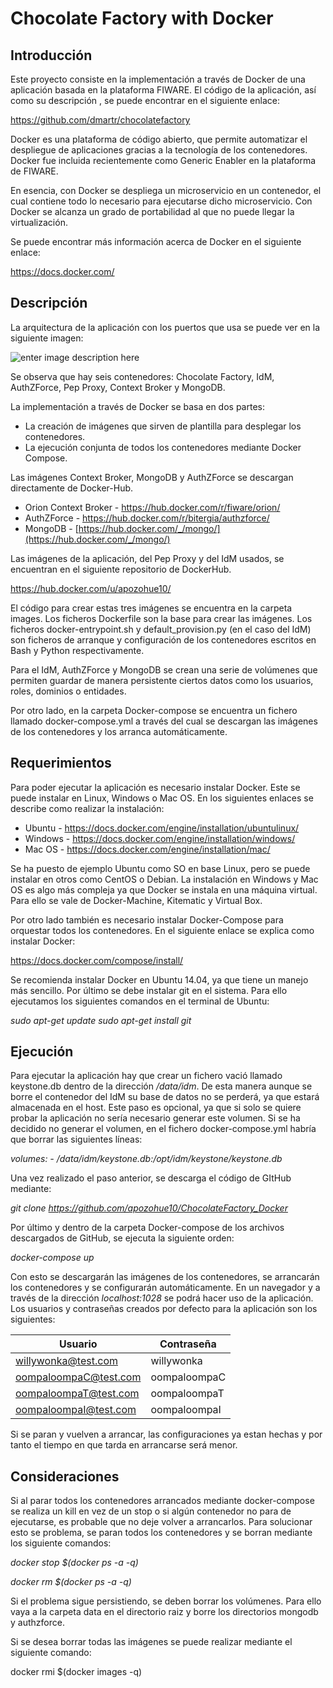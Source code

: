 Chocolate Factory with Docker
==========

Introducción
---------------
Este proyecto consiste en la implementación a través de Docker de una aplicación basada en la plataforma FIWARE. El código de la aplicación, así como su descripción , se puede encontrar en el siguiente enlace:

https://github.com/dmartr/chocolatefactory

Docker es una plataforma de código abierto, que permite automatizar el despliegue de
aplicaciones gracias a la tecnología de los contenedores. Docker fue incluida recientemente como Generic Enabler en la plataforma de FIWARE.

En esencia, con Docker se despliega un microservicio en un contenedor, el cual
contiene todo lo necesario para ejecutarse dicho microservicio. Con Docker se alcanza un grado de portabilidad al que no puede llegar la virtualización.

Se puede encontrar más información acerca de Docker en el siguiente enlace:

https://docs.docker.com/ 

Descripción
--------------
La arquitectura de la aplicación con los puertos que usa se puede ver en la siguiente imagen:

![enter image description here](https://lh3.googleusercontent.com/j6ynncFLWojmrqzLcaFxokq86ZXsNyZkvtRzQjv3u4KWUmgV74UYNFB4Hy1RH5fSi0rz=s0 "diagrama_general.png")

Se observa que hay seis contenedores: Chocolate Factory, IdM, AuthZForce, Pep Proxy, Context Broker y MongoDB. 

La implementación a través de Docker se basa en dos partes:

- La creación de imágenes que sirven de plantilla para desplegar los contenedores.
- La ejecución conjunta de todos los contenedores mediante Docker Compose.

Las imágenes Context Broker, MongoDB y AuthZForce se descargan directamente de Docker-Hub.

- Orion Context Broker - https://hub.docker.com/r/fiware/orion/
- AuthZForce - https://hub.docker.com/r/bitergia/authzforce/
- MongoDB - [https://hub.docker.com/_/mongo/](https://hub.docker.com/_/mongo/)

Las imágenes de la aplicación, del Pep Proxy y del IdM usados, se encuentran en el siguiente repositorio de DockerHub.

https://hub.docker.com/u/apozohue10/

El código para crear estas tres imágenes se encuentra en la carpeta images. Los ficheros Dockerfile son la base para crear las imágenes. Los ficheros docker-entrypoint.sh y default_provision.py (en el caso del IdM) son ficheros de arranque y configuración de los contenedores escritos en Bash y Python respectivamente.

Para el IdM, AuthZForce y MongoDB se crean una serie de volúmenes que permiten guardar de manera persistente ciertos datos como los usuarios, roles, dominios o entidades.

Por otro lado, en la carpeta Docker-compose se encuentra un fichero llamado docker-compose.yml a través del cual se descargan las imágenes de los contenedores y los arranca automáticamente.

Requerimientos
-------------------
Para poder ejecutar la aplicación es necesario instalar Docker. Este se puede instalar en Linux, Windows o Mac OS. En los siguientes enlaces se describe como realizar la instalación:

- Ubuntu - https://docs.docker.com/engine/installation/ubuntulinux/
- Windows - https://docs.docker.com/engine/installation/windows/
- Mac OS - https://docs.docker.com/engine/installation/mac/

Se ha puesto de ejemplo Ubuntu como SO en base Linux, pero se puede instalar en otros como CentOS o Debian. La instalación en Windows y Mac OS es algo más compleja ya que Docker se instala en una máquina virtual. Para ello se vale de Docker-Machine, Kitematic y Virtual Box.

Por otro lado también es necesario instalar Docker-Compose para orquestar todos los contenedores. En el siguiente enlace se explica como instalar Docker:

https://docs.docker.com/compose/install/

Se recomienda instalar Docker en Ubuntu 14.04, ya que tiene un manejo más sencillo.
Por último se debe instalar git en el sistema. Para ello ejecutamos los siguientes comandos en el terminal de Ubuntu:

*sudo apt-get update*
*sudo apt-get install git*

Ejecución
---------------------------
Para ejecutar la aplicación hay que crear un fichero vació llamado keystone.db dentro de la dirección */data/idm*. De esta manera aunque se borre el contenedor del IdM su base de datos no se perderá, ya que estará almacenada en el host. Este paso es opcional, ya que si solo se quiere probar la aplicación no sería necesario generar este volumen. Si se ha decidido no generar el volumen, en el fichero docker-compose.yml habría que borrar las siguientes líneas:

*volumes:*
     *- /data/idm/keystone.db:/opt/idm/keystone/keystone.db*

Una vez realizado el paso anterior, se descarga el código de GItHub mediante:

*git clone https://github.com/apozohue10/ChocolateFactory_Docker*

Por último y dentro de la carpeta Docker-compose de los archivos descargados de GitHub, se ejecuta la siguiente orden:

*docker-compose up*

Con esto se descargarán las imágenes de los contenedores, se arrancarán los contenedores y se configurarán automáticamente. En un navegador y a través de la dirección *localhost:1028* se podrá hacer uso de la aplicación. Los usuarios y contraseñas creados por defecto para la aplicación son los siguientes:

Usuario     | Contraseña
--------    | --------
willywonka@test.com | willywonka
oompaloompaC@test.com    | oompaloompaC
oompaloompaT@test.com     | oompaloompaT
oompaloompaI@test.com     | oompaloompaI

Si se paran y vuelven a arrancar, las configuraciones ya estan hechas y por tanto el tiempo en que tarda en arrancarse será menor.

Consideraciones
-------------------
Si al parar todos los contenedores arrancados mediante docker-compose se realiza un kill en vez de un stop o si algún contenedor no para de ejecutarse, es probable que no deje volver a arrancarlos. Para solucionar esto se problema, se paran todos los contenedores y se borran mediante los siguiente comandos:

*docker stop $(docker ps -a -q)*

*docker rm $(docker ps -a -q)*

Si el problema sigue persistiendo, se deben borrar los volúmenes. Para ello vaya a la carpeta data en el directorio raiz y borre los directorios mongodb y authzforce.

Si se desea borrar todas las imágenes se puede realizar mediante el siguiente comando:

docker rmi $(docker images -q)

